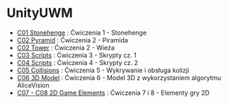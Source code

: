# UnityUWM 

* [C01 Stonehenge](https://github.com/Lothainnox/UnityUWM/tree/stonehenge) : Ćwiczenia 1 - Stonehenge
* [C02 Pyramid](https://github.com/Lothainnox/UnityUWM/tree/pyramid) : Ćwiczenia 2 - Piramida
* [C02 Tower](https://github.com/Lothainnox/UnityUWM/tree/tower) : Ćwiczenia 2 - Wieża
* [C03 Scripts](https://github.com/Lothainnox/UnityUWM/tree/scripts_lab03) : Ćwiczenia 3 - Skrypty cz. 1
* [C04 Scripts](https://github.com/Lothainnox/UnityUWM/tree/scripts_lab4) : Ćwiczenia 4 - Skrypty cz. 2
* [C05 Collisions](https://github.com/Lothainnox/UnityUWM/tree/colliders) : Ćwiczenia 5 - Wykrywanie i obsługa kolizji
* [C06 3D Model](https://github.com/Lothainnox/UnityUWM/tree/3dmodel) : Ćwiczenia 6 - Model 3D z wykorzystaniem algorytmu AliceVision
* [C07 - C08 2D Game Elements](https://github.com/Lothainnox/UnityUWM/tree/main) : Ćwiczenia 7 i 8 - Elementy gry 2D
